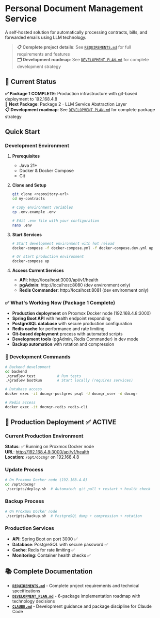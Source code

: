 # Personal Document Management Service

A self-hosted solution for automatically processing contracts, bills, and forwarded emails using LLM technology.

> **📋 Complete project details**: See [`REQUIREMENTS.md`](REQUIREMENTS.md) for full requirements and features  
> **🗂️ Development roadmap**: See [`DEVELOPMENT_PLAN.md`](DEVELOPMENT_PLAN.md) for complete development strategy

## 🎯 Current Status

**✅ Package 1 COMPLETE**: Production infrastructure with git-based deployment to 192.168.4.8  
**🎯 Next Package**: Package 2 - LLM Service Abstraction Layer  
**📋 Development roadmap**: See [`DEVELOPMENT_PLAN.md`](DEVELOPMENT_PLAN.md) for complete package strategy

## Quick Start

### Development Environment

1. **Prerequisites**
   - Java 21+
   - Docker & Docker Compose
   - Git

2. **Clone and Setup**
   ```bash
   git clone <repository-url>
   cd my-contracts
   
   # Copy environment variables
   cp .env.example .env
   
   # Edit .env file with your configuration
   nano .env
   ```

3. **Start Services**
   ```bash
   # Start development environment with hot reload
   docker-compose -f docker-compose.yml -f docker-compose.dev.yml up
   
   # Or start production environment
   docker-compose up
   ```

4. **Access Current Services**
   - **API**: http://localhost:3000/api/v1/health
   - **pgAdmin**: http://localhost:8080 (dev environment only)
   - **Redis Commander**: http://localhost:8081 (dev environment only)

### ✅ What's Working Now (Package 1 Complete)
- **Production deployment** on Proxmox Docker node (192.168.4.8:3000)
- **Spring Boot API** with health endpoint responding
- **PostgreSQL database** with secure production configuration
- **Redis cache** for performance and rate limiting
- **Git-based deployment** process with automated scripts
- **Development tools** (pgAdmin, Redis Commander) in dev mode
- **Backup automation** with rotation and compression

### 🔧 Development Commands
```bash
# Backend development
cd backend
./gradlew test          # Run tests
./gradlew bootRun       # Start locally (requires services)

# Database access
docker exec -it docmgr-postgres psql -U docmgr_user -d docmgr

# Redis access  
docker exec -it docmgr-redis redis-cli
```

## 🚀 Production Deployment ✅ ACTIVE

### Current Production Environment

**Status**: ✅ Running on Proxmox Docker node  
**URL**: http://192.168.4.8:3000/api/v1/health  
**Location**: `/opt/docmgr` on 192.168.4.8

### Update Process
```bash
# On Proxmox Docker node (192.168.4.8)
cd /opt/docmgr
./scripts/deploy.sh  # Automated: git pull + restart + health check
```

### Backup Process
```bash
# On Proxmox Docker node
./scripts/backup.sh  # PostgreSQL dump + compression + rotation
```

### Production Services
- **API**: Spring Boot on port 3000 ✅
- **Database**: PostgreSQL with secure password ✅  
- **Cache**: Redis for rate limiting ✅
- **Monitoring**: Container health checks ✅

## 📚 Complete Documentation

- **[`REQUIREMENTS.md`](REQUIREMENTS.md)** - Complete project requirements and technical specifications
- **[`DEVELOPMENT_PLAN.md`](DEVELOPMENT_PLAN.md)** - 6-package implementation roadmap with technology decisions
- **[`CLAUDE.md`](CLAUDE.md)** - Development guidance and package discipline for Claude Code